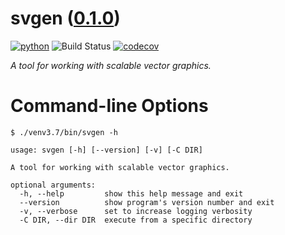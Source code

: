 <!--
    =====================================
    generator=datazen
    version=1.9.4
    hash=22efa71e7669fb4e5ebc5354c8f87b98
    =====================================
-->

# svgen ([0.1.0](https://pypi.org/project/svgen/))

[![python](https://img.shields.io/pypi/pyversions/svgen.svg)](https://pypi.org/project/svgen/)
![Build Status](https://github.com/vkottler/svgen/workflows/Python%20package/badge.svg)
[![codecov](https://codecov.io/gh/vkottler/svgen/branch/master/graphs/badge.svg?branch=master)](https://codecov.io/github/vkottler/svgen)

*A tool for working with scalable vector graphics.*

# Command-line Options

```
$ ./venv3.7/bin/svgen -h

usage: svgen [-h] [--version] [-v] [-C DIR]

A tool for working with scalable vector graphics.

optional arguments:
  -h, --help         show this help message and exit
  --version          show program's version number and exit
  -v, --verbose      set to increase logging verbosity
  -C DIR, --dir DIR  execute from a specific directory

```
